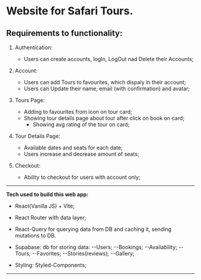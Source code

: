 # Website for Safari Tours.

## Requirements to functionality:

1. Authentication:

   - Users can create accounts, logIn, LogOut nad Delete their Accounts;

2. Account:

   - Users can add Tours to favourites, which dispaly in their account;
   - Users can Update their name, email (with confirmation) and avatar;

3. Tours Page:

   - Adding to favourites from icon on tour card;
   - Showing tour details page about tour after click on book on card;
     - Showing avg rating of the tour on card;

4. Tour Details Page:

   - Available dates and seats for each date;
   - Users increase and decrease amount of seats;

5. Checkout:
   - Ability to checkout for users with account only;

---

**Tech used to build this web app:**

- React(Vanilla JS) + Vite;

- React Router with data layer;

- React-Query for querying data from DB and caching it, sending mutations to DB.

- Supabase: db for storing data:
  --Users;
  --Bookings;
  --Availability;
  --Tours;
  --Favorites;
  --Stories(reviews);
  --Gallery;

- Styling: Styled-Components;

---
